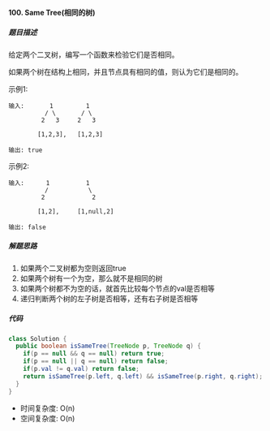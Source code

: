 #### 100. Same Tree(相同的树)
##### 题目描述
给定两个二叉树，编写一个函数来检验它们是否相同。

如果两个树在结构上相同，并且节点具有相同的值，则认为它们是相同的。  

示例1: 
```
输入:       1         1
          / \       / \
         2   3     2   3

        [1,2,3],   [1,2,3]

输出: true
```

示例2: 
```
输入:      1          1
          /           \
         2             2

        [1,2],     [1,null,2]

输出: false
```

##### 解题思路
1. 如果两个二叉树都为空则返回true
2. 如果两个树有一个为空，那么就不是相同的树
3. 如果两个树都不为空的话，就首先比较每个节点的val是否相等
4. 递归判断两个树的左子树是否相等，还有右子树是否相等

##### 代码
```Java
class Solution {
  public boolean isSameTree(TreeNode p, TreeNode q) {
    if(p == null && q == null) return true;
    if(p == null || q == null) return false;
    if(p.val != q.val) return false;
    return isSameTree(p.left, q.left) && isSameTree(p.right, q.right);
  }
}
```
* 时间复杂度: O(n)
* 空间复杂度: O(n)